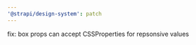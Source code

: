 ```yaml
---
'@strapi/design-system': patch
---
```


fix: box props can accept CSSProperties for repsonsive values
